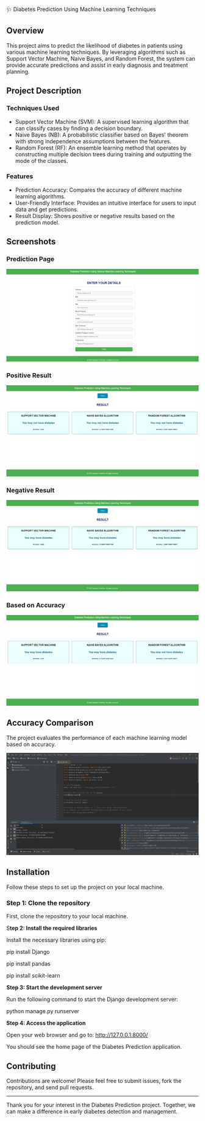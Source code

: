 🩺 Diabetes Prediction Using Machine Learning Techniques

## Overview

This project aims to predict the likelihood of diabetes in patients using various machine learning techniques. 
By leveraging algorithms such as Support Vector Machine, Naive Bayes, and Random Forest, the system can provide accurate predictions and assist in early diagnosis and treatment planning.

## Project Description

### Techniques Used

- Support Vector Machine (SVM): A supervised learning algorithm that can classify cases by finding a decision boundary.
- Naive Bayes (NB): A probabilistic classifier based on Bayes' theorem with strong independence assumptions between the features.
- Random Forest (RF): An ensemble learning method that operates by constructing multiple decision trees during training and outputting the mode of the classes.
 
### Features

- Prediction Accuracy: Compares the accuracy of different machine learning algorithms.
- User-Friendly Interface: Provides an intuitive interface for users to input data and get predictions.
- Result Display: Shows positive or negative results based on the prediction model.

## Screenshots

### Prediction Page

![Prediction Page](Screenshots/Prediction_result.png)

### Positive Result

![Positive Result](Screenshots/Positive_result.png)

### Negative Result

![Negative Result](Screenshots/Negative_result.png)

### Based on Accuracy

![Based on Accuracy Result](Screenshots/Accuracy_Based_Result.png)


## Accuracy Comparison

The project evaluates the performance of each machine learning model based on accuracy.

![Based on Accuracy Result](Screenshots/Accuracy.png)

## Installation

Follow these steps to set up the project on your local machine.

### Step 1: Clone the repository

First, clone the repository to your local machine.

S**tep 2: Install the required libraries**

Install the necessary libraries using pip:

pip install Django

pip install pandas

pip install scikit-learn


**Step 3: Start the development server**

Run the following command to start the Django development server:

python manage.py runserver

**Step 4: Access the application**

Open your web browser and go to: http://127.0.0.1:8000/

You should see the home page of the Diabetes Prediction application.


## Contributing

Contributions are welcome! Please feel free to submit issues, fork the repository, and send pull requests.



---

Thank you for your interest in the Diabetes Prediction project. Together, we can make a difference in early diabetes detection and management.
